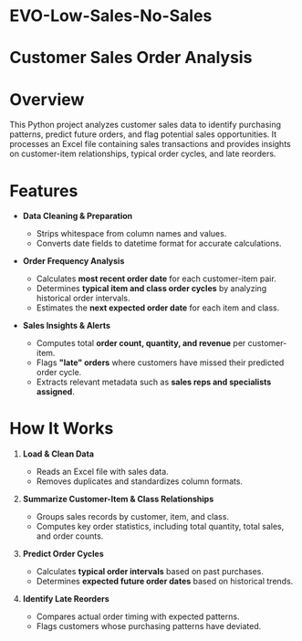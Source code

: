 # EVO-Low-Sales-No-Sales

# Customer Sales Order Analysis

# Overview
This Python project analyzes customer sales data to identify purchasing patterns, predict future orders, and flag potential sales opportunities. It processes an Excel file containing sales transactions and provides insights on customer-item relationships, typical order cycles, and late reorders.

# Features
- **Data Cleaning & Preparation**  
  - Strips whitespace from column names and values.  
  - Converts date fields to datetime format for accurate calculations.  

- **Order Frequency Analysis**  
  - Calculates **most recent order date** for each customer-item pair.  
  - Determines **typical item and class order cycles** by analyzing historical order intervals.  
  - Estimates the **next expected order date** for each item and class.

- **Sales Insights & Alerts**  
  - Computes total **order count, quantity, and revenue** per customer-item.  
  - Flags **"late" orders** where customers have missed their predicted order cycle.  
  - Extracts relevant metadata such as **sales reps and specialists assigned**.  

# How It Works
1. **Load & Clean Data**  
   - Reads an Excel file with sales data.  
   - Removes duplicates and standardizes column formats.  

2. **Summarize Customer-Item & Class Relationships**  
   - Groups sales records by customer, item, and class.  
   - Computes key order statistics, including total quantity, total sales, and order counts.  

3. **Predict Order Cycles**  
   - Calculates **typical order intervals** based on past purchases.  
   - Determines **expected future order dates** based on historical trends.  

4. **Identify Late Reorders**  
   - Compares actual order timing with expected patterns.  
   - Flags customers whose purchasing patterns have deviated.  



